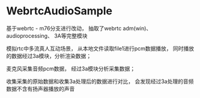 # WebrtcAudioSample

基于webrtc - m76分支进行改动， 抽取了webrtc  adm(win)、 audioprocessing、 3A等完整模块

模拟rtc中多流真人互动场景， 从本地文件读取file1进行pcm数据播放， 同时播放的数据经过3a模块，分析渲染数据；

麦克风采集音频pcm数据， 经过3a模块分析采集数据；

收集采集的原始数据和收集3a处理后的数据进行对比， 会发现经过3a处理的音频数据不含有扬声器播放的声音

